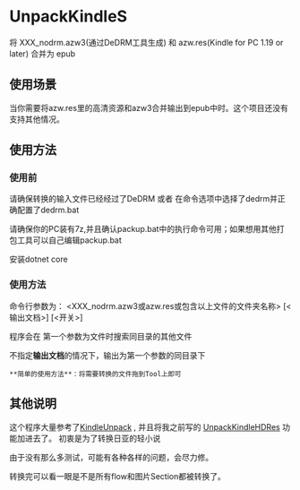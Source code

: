 # UnpackKindleS
将 XXX_nodrm.azw3(通过DeDRM工具生成) 和 azw.res(Kindle for PC 1.19 or later) 合并为 epub

## 使用场景
当你需要将azw.res里的高清资源和azw3合并输出到epub中时。这个项目还没有支持其他情况。

## 使用方法

### 使用前
请确保转换的输入文件已经经过了DeDRM 或者 在命令选项中选择了dedrm并正确配置了dedrm.bat

请确保你的PC装有7z,并且确认packup.bat中的执行命令可用；如果想用其他打包工具可以自己编辑packup.bat

安装dotnet core


### 使用方法

命令行参数为：
<XXX_nodrm.azw3或azw.res或包含以上文件的文件夹名称> [<输出文档>] [<开关>]

程序会在
第一个参数为文件时搜索同目录的其他文件

不指定**输出文档**的情况下，输出为第一个参数的同目录下

`` **简单的使用方法**：将需要转换的文件拖到Tool上即可 ``

## 其他说明

这个程序大量参考了[KindleUnpack](https://github.com/kevinhendricks/KindleUnpack) ,
并且将我之前写的 [UnpackKindleHDRes](https://github.com/Aeroblast/UnpackKindleHDRes) 功能加进去了。
初衷是为了转换日亚的轻小说

由于没有那么多测试，可能有各种各样的问题，会尽力修。

转换完可以看一眼是不是所有flow和图片Section都被转换了。

